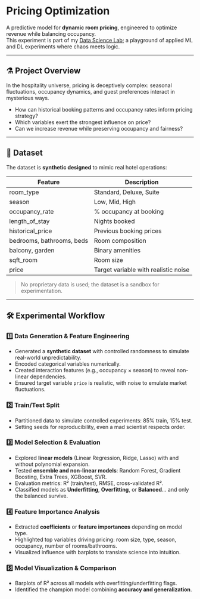 # Pricing Optimization

A predictive model for **dynamic room pricing**, engineered to optimize revenue while balancing occupancy.  
This experiment is part of my [Data Science Lab](https://github.com/LunAI-dev/data-science-lab); a playground of applied ML and DL experiments where chaos meets logic.

---

## ⚗️ Project Overview

In the hospitality universe, pricing is deceptively complex: seasonal fluctuations, occupancy dynamics, and guest preferences interact in mysterious ways.  

- How can historical booking patterns and occupancy rates inform pricing strategy?  
- Which variables exert the strongest influence on price?  
- Can we increase revenue while preserving occupancy and fairness?

---

## 🧩 Dataset

The dataset is **synthetic designed** to mimic real hotel operations:

| Feature | Description |
|---------|-------------|
| room_type | Standard, Deluxe, Suite |
| season | Low, Mid, High |
| occupancy_rate | % occupancy at booking |
| length_of_stay | Nights booked |
| historical_price | Previous booking prices |
| bedrooms, bathrooms, beds | Room composition |
| balcony, garden | Binary amenities |
| sqft_room | Room size |
| price | Target variable with realistic noise |

> No proprietary data is used; the dataset is a sandbox for experimentation.

---

## 🛠 Experimental Workflow

### 1️⃣ Data Generation & Feature Engineering
- Generated a **synthetic dataset** with controlled randomness to simulate real-world unpredictability.  
- Encoded categorical variables numerically.  
- Created interaction features (e.g., occupancy × season) to reveal non-linear dependencies.  
- Ensured target variable `price` is realistic, with noise to emulate market fluctuations.  

### 2️⃣ Train/Test Split
- Partitioned data to simulate controlled experiments: 85% train, 15% test.  
- Setting seeds for reproducibility, even a mad scientist respects order.

### 3️⃣ Model Selection & Evaluation
- Explored **linear models** (Linear Regression, Ridge, Lasso) with and without polynomial expansion.  
- Tested **ensemble and non-linear models**: Random Forest, Gradient Boosting, Extra Trees, XGBoost, SVR.  
- Evaluation metrics: R² (train/test), RMSE, cross-validated R².  
- Classified models as **Underfitting**, **Overfitting**, or **Balanced**... and only the balanced survive.

### 4️⃣ Feature Importance Analysis
- Extracted **coefficients** or **feature importances** depending on model type.  
- Highlighted top variables driving pricing: room size, type, season, occupancy, number of rooms/bathrooms.  
- Visualized influence with barplots to translate science into intuition.

### 5️⃣ Model Visualization & Comparison
- Barplots of R² across all models with overfitting/underfitting flags.  
- Identified the champion model combining **accuracy and generalization**.  

